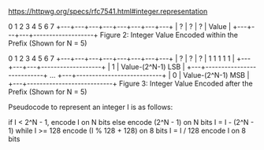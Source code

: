 https://httpwg.org/specs/rfc7541.html#integer.representation

  0   1   2   3   4   5   6   7
+---+---+---+---+---+---+---+---+
| ? | ? | ? |       Value       |
+---+---+---+-------------------+
Figure 2: Integer Value Encoded within the Prefix (Shown for N = 5)

  0   1   2   3   4   5   6   7
+---+---+---+---+---+---+---+---+
| ? | ? | ? | 1   1   1   1   1 |
+---+---+---+-------------------+
| 1 |    Value-(2^N-1) LSB      |
+---+---------------------------+
               ...
+---+---------------------------+
| 0 |    Value-(2^N-1) MSB      |
+---+---------------------------+
Figure 3: Integer Value Encoded after the Prefix (Shown for N = 5)

Pseudocode to represent an integer I is as follows:

if I < 2^N - 1, encode I on N bits
else
    encode (2^N - 1) on N bits
    I = I - (2^N - 1)
    while I >= 128
         encode (I % 128 + 128) on 8 bits
         I = I / 128
    encode I on 8 bits

